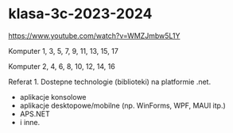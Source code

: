 # klasa-3c-2023-2024

https://www.youtube.com/watch?v=WMZJmbw5L1Y

Komputer 1, 3, 5, 7, 9, 11, 13, 15, 17



Komputer 2, 4, 6, 8, 10, 12, 14, 16


Referat 1.
Dostepne technologie (biblioteki) na platformie .net.
* aplikacje konsolowe
* aplikacje desktopowe/mobilne (np. WinForms, WPF, MAUI itp.)
* APS.NET
* i inne.

